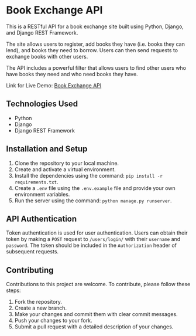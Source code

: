 # Book Exchange API

This is a RESTful API for a book exchange site built using Python, Django, and Django REST Framework.

The site allows users to register, add books they have (i.e. books they can lend), and books they need to borrow. Users can then send requests to exchange books with other users.

The API includes a powerful filter that allows users to find other users who have books they need and who need books they have.

Link for Live Demo: [Book Exchange API](https://bookexchangeapi.pythonanywhere.com/)

## Technologies Used

- Python
- Django
- Django REST Framework

## Installation and Setup

1. Clone the repository to your local machine.
2. Create and activate a virtual environment.
3. Install the dependencies using the command: `pip install -r requirements.txt`.
4. Create a `.env` file using the `.env.example` file and provide your own environment variables.
5. Run the server using the command: `python manage.py runserver`.

## API Authentication

Token authentication is used for user authentication. Users can obtain their token by making a `POST` request to `/users/login/` with their `username` and `password`. The token should be included in the `Authorization` header of subsequent requests.

## Contributing

Contributions to this project are welcome. To contribute, please follow these steps:

1. Fork the repository.
2. Create a new branch.
3. Make your changes and commit them with clear commit messages.
4. Push your changes to your fork.
5. Submit a pull request with a detailed description of your changes.


